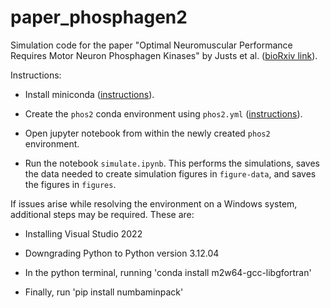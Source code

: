 # paper_phosphagen2

Simulation code for the paper "Optimal Neuromuscular Performance Requires Motor Neuron Phosphagen Kinases" by Justs et al. ([bioRxiv link](https://doi.org/10.1101/2025.03.18.643998)).

Instructions:

- Install miniconda ([instructions](https://docs.conda.io/en/latest/miniconda.html)).

- Create the `phos2` conda environment using `phos2.yml` ([instructions](https://conda.io/projects/conda/en/latest/user-guide/tasks/manage-environments.html#creating-an-environment-from-an-environment-yml-file)).

- Open jupyter notebook from within the newly created `phos2` environment.

- Run the notebook `simulate.ipynb`. This performs the simulations, saves the data needed to create simulation figures in `figure-data`, and saves the figures in `figures`.

If issues arise while resolving the environment on a Windows system, additional steps may be required.  These are:

- Installing Visual Studio 2022

- Downgrading Python to Python version 3.12.04

- In the python terminal, running 'conda install m2w64-gcc-libgfortran'

- Finally, run 'pip install numbaminpack'
